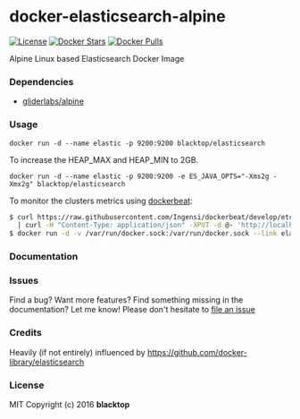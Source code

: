 docker-elasticsearch-alpine
===========================

[![License](http://img.shields.io/:license-mit-blue.svg)](http://doge.mit-license.org) [![Docker Stars](https://img.shields.io/docker/stars/blacktop/elasticsearch.svg)](https://hub.docker.com/r/blacktop/elasticsearch/) [![Docker Pulls](https://img.shields.io/docker/pulls/blacktop/elasticsearch.svg)](https://hub.docker.com/r/blacktop/elasticsearch/)

Alpine Linux based Elasticsearch Docker Image

### Dependencies

-	[gliderlabs/alpine](https://index.docker.io/_/gliderlabs/alpine/)

### Usage

```
docker run -d --name elastic -p 9200:9200 blacktop/elasticsearch
```

To increase the HEAP_MAX and HEAP_MIN to 2GB.

```
docker run -d --name elastic -p 9200:9200 -e ES_JAVA_OPTS="-Xms2g -Xmx2g" blacktop/elasticsearch
```

To monitor the clusters metrics using [dockerbeat](https://github.com/Ingensi/dockerbeat):

```bash
$ curl https://raw.githubusercontent.com/Ingensi/dockerbeat/develop/etc/dockerbeat.template.json \
  | curl -H "Content-Type: application/json" -XPUT -d @- 'http://localhost:9200/_template/dockerbeat'
$ docker run -d -v /var/run/docker.sock:/var/run/docker.sock --link elastic:elasticsearch ingensi/dockerbeat
```

### Documentation

### Issues

Find a bug? Want more features? Find something missing in the documentation? Let me know! Please don't hesitate to [file an issue](https://github.com/blacktop/docker-elasticsearch-alpine/issues/new)

### Credits

Heavily (if not entirely) influenced by https://github.com/docker-library/elasticsearch

### License

MIT Copyright (c) 2016 **blacktop**
